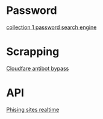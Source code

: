 # Password
[collection 1 password search engine](http://pwndb2am4tzkvold.onion/)

# Scrapping
[Cloudfare antibot bypass](https://github.com/Anorov/cloudflare-scrape)

# API
[Phising sites realtime](https://phishstats.info/)
